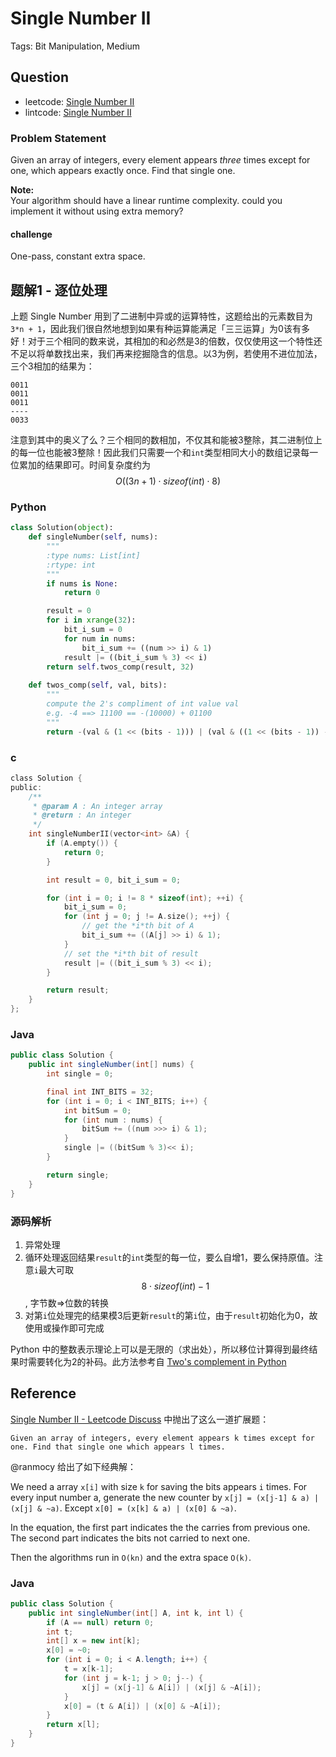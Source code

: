 # Single Number II

Tags: Bit Manipulation, Medium

## Question

- leetcode: [Single Number II](https://leetcode.com/problems/single-number-ii/)
- lintcode: [Single Number II](http://www.lintcode.com/en/problem/single-number-ii/)

### Problem Statement

Given an array of integers, every element appears _three_ times except for
one, which appears exactly once. Find that single one.

**Note:**  
Your algorithm should have a linear runtime complexity. could you implement it
without using extra memory?

#### challenge

One-pass, constant extra space.

## 题解1 - 逐位处理

上题 Single Number 用到了二进制中异或的运算特性，这题给出的元素数目为`3*n + 1`，因此我们很自然地想到如果有种运算能满足「三三运算」为0该有多好！对于三个相同的数来说，其相加的和必然是3的倍数，仅仅使用这一个特性还不足以将单数找出来，我们再来挖掘隐含的信息。以3为例，若使用不进位加法，三个3相加的结果为：

```
0011
0011
0011
----
0033
```
注意到其中的奥义了么？三个相同的数相加，不仅其和能被3整除，其二进制位上的每一位也能被3整除！因此我们只需要一个和`int`类型相同大小的数组记录每一位累加的结果即可。时间复杂度约为 $$O((3n+1)\cdot sizeof(int) \cdot 8)$$

### Python

```python
class Solution(object):
    def singleNumber(self, nums):
        """
        :type nums: List[int]
        :rtype: int
        """
        if nums is None:
            return 0

        result = 0
        for i in xrange(32):
            bit_i_sum = 0
            for num in nums:
                bit_i_sum += ((num >> i) & 1)
            result |= ((bit_i_sum % 3) << i)
        return self.twos_comp(result, 32)
    
    def twos_comp(self, val, bits):
        """
        compute the 2's compliment of int value val
        e.g. -4 ==> 11100 == -(10000) + 01100
        """
        return -(val & (1 << (bits - 1))) | (val & ((1 << (bits - 1)) - 1))
```

### c

```c
class Solution {
public:
	/**
	 * @param A : An integer array
	 * @return : An integer
	 */
    int singleNumberII(vector<int> &A) {
        if (A.empty()) {
            return 0;
        }

        int result = 0, bit_i_sum = 0;

        for (int i = 0; i != 8 * sizeof(int); ++i) {
            bit_i_sum = 0;
            for (int j = 0; j != A.size(); ++j) {
                // get the *i*th bit of A
                bit_i_sum += ((A[j] >> i) & 1);
            }
            // set the *i*th bit of result
            result |= ((bit_i_sum % 3) << i);
        }

        return result;
    }
};
```

### Java

```java
public class Solution {
    public int singleNumber(int[] nums) {
        int single = 0;

        final int INT_BITS = 32;
        for (int i = 0; i < INT_BITS; i++) {
            int bitSum = 0;
            for (int num : nums) {
                bitSum += ((num >>> i) & 1);
            }
            single |= ((bitSum % 3)<< i);
        }

        return single;
    }
}
```

### 源码解析

1. 异常处理
2. 循环处理返回结果`result`的`int`类型的每一位，要么自增1，要么保持原值。注意`i`最大可取 $$8 \cdot sizeof(int) - 1$$, 字节数=>位数的转换
3. 对第`i`位处理完的结果模3后更新`result`的第`i`位，由于`result`初始化为0，故使用或操作即可完成

Python 中的整数表示理论上可以是无限的（求出处），所以移位计算得到最终结果时需要转化为2的补码。此方法参考自 [Two's complement in Python](http://stackoverflow.com/questions/1604464/twos-complement-in-python)

## Reference

[Single Number II - Leetcode Discuss](https://leetcode.com/discuss/857/constant-space-solution?show=2542) 中抛出了这么一道扩展题：

```
Given an array of integers, every element appears k times except for one. Find that single one which appears l times.
```

@ranmocy 给出了如下经典解：

We need a array `x[i]` with size `k` for saving the bits appears `i` times. For every input number a, generate the new counter by `x[j] = (x[j-1] & a) | (x[j] & ~a)`. Except `x[0] = (x[k] & a) | (x[0] & ~a)`.

In the equation, the first part indicates the the carries from previous one. The second part indicates the bits not carried to next one.

Then the algorithms run in `O(kn)` and the extra space `O(k)`.

### Java

```java
public class Solution {
    public int singleNumber(int[] A, int k, int l) {
        if (A == null) return 0;
        int t;
        int[] x = new int[k];
        x[0] = ~0;
        for (int i = 0; i < A.length; i++) {
            t = x[k-1];
            for (int j = k-1; j > 0; j--) {
                x[j] = (x[j-1] & A[i]) | (x[j] & ~A[i]);
            }
            x[0] = (t & A[i]) | (x[0] & ~A[i]);
        }
        return x[l];
    }
}
```
